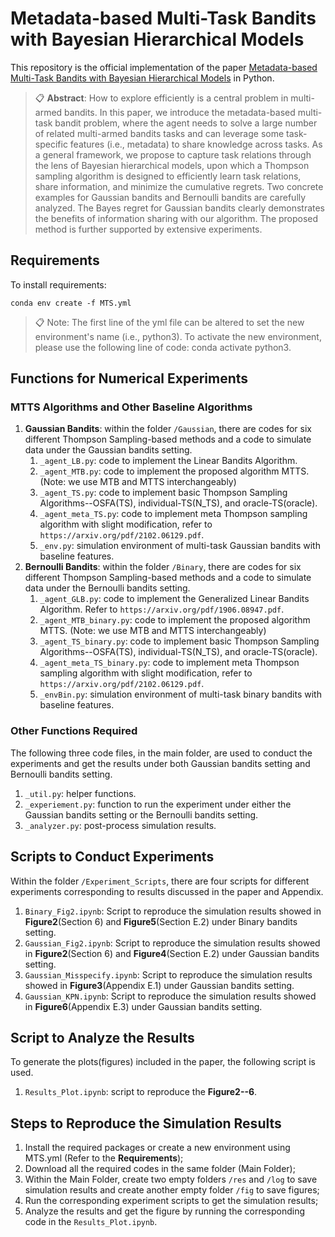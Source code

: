 # Metadata-based Multi-Task Bandits with Bayesian Hierarchical Models

This repository is the official implementation of the paper [Metadata-based Multi-Task Bandits with Bayesian Hierarchical Models](https://proceedings.neurips.cc/paper/2021/hash/f7cfdde9db36af8e0d9a6d123d5c385e-Abstract.html) in Python. 

>📋  **Abstract**: How to explore efficiently is a central problem in multi-armed bandits. In this paper, we introduce the metadata-based multi-task bandit problem, where the agent needs to solve a large number of related multi-armed bandits tasks and can leverage some task-specific features (i.e., metadata) to share knowledge across tasks. As a general framework, we propose to capture task relations through the lens of Bayesian hierarchical models, upon which a Thompson sampling algorithm is designed to efficiently learn task relations, share information, and minimize the cumulative regrets. Two concrete examples for Gaussian bandits and Bernoulli bandits are carefully analyzed. The Bayes regret for Gaussian bandits clearly demonstrates the benefits of information sharing with our algorithm. The proposed method is further supported by extensive experiments.

## Requirements

To install requirements:

```setup
conda env create -f MTS.yml
```
>📋  Note: The first line of the yml file can be altered to set the new environment's name (i.e., python3). To activate the new environment, please use the following line of code: conda activate python3.

## Functions for Numerical Experiments
### MTTS Algorithms and Other Baseline Algorithms
1. **Gaussian Bandits**: within the folder `/Gaussian`, there are codes for six different Thompson Sampling-based methods and a code to simulate data under the Gaussian bandits setting.
    1. `_agent_LB.py`: code to implement the Linear Bandits Algorithm. 
    2. `_agent_MTB.py`: code to implement the proposed algorithm MTTS. (Note: we use MTB and MTTS interchangeably)
    3. `_agent_TS.py`: code to implement basic Thompson Sampling Algorithms--OSFA(TS), individual-TS(N_TS), and oracle-TS(oracle).
    4. `_agent_meta_TS.py`: code to implement meta Thompson sampling algorithm with slight modification, refer to `https://arxiv.org/pdf/2102.06129.pdf`.
    5. `_env.py`: simulation environment of multi-task Gaussian bandits with baseline features.
2. **Bernoulli Bandits**: within the folder `/Binary`, there are codes for six different Thompson Sampling-based methods and a code to simulate data under the Bernoulli bandits setting.
    1. `_agent_GLB.py`: code to implement the Generalized Linear Bandits Algorithm. Refer to `https://arxiv.org/pdf/1906.08947.pdf`.
    2. `_agent_MTB_binary.py`: code to implement the proposed algorithm MTTS. (Note: we use MTB and MTTS interchangeably)
    3. `_agent_TS_binary.py`: code to implement basic Thompson Sampling Algorithms--OSFA(TS), individual-TS(N_TS), and oracle-TS(oracle).
    4. `_agent_meta_TS_binary.py`: code to implement meta Thompson sampling algorithm with slight modification, refer to `https://arxiv.org/pdf/2102.06129.pdf`.
    5. `_envBin.py`: simulation environment of multi-task binary bandits with baseline features.

### Other Functions Required
The following three code files, in the main folder, are used to conduct the experiments and get the results under both Gaussian bandits setting and Bernoulli bandits setting.
1. `_util.py`: helper functions.
2. `_experiement.py`: function to run the experiment under either the Gaussian bandits setting or the Bernoulli bandits setting.
3. `_analyzer.py`: post-process simulation results.

## Scripts to Conduct Experiments
Within the folder `/Experiment_Scripts`, there are four scripts for different experiments corresponding to results discussed in the paper and Appendix.
1. `Binary_Fig2.ipynb`: Script to reproduce the simulation results showed in **Figure2**(Section 6) and **Figure5**(Section E.2) under Binary bandits setting.
2. `Gaussian_Fig2.ipynb`: Script to reproduce the simulation results showed in **Figure2**(Section 6) and **Figure4**(Section E.2) under Gaussian bandits setting.
3. `Gaussian_Misspecify.ipynb`: Script to reproduce the simulation results showed in **Figure3**(Appendix E.1) under Gaussian bandits setting.
4. `Gaussian_KPN.ipynb`: Script to reproduce the simulation results showed in **Figure6**(Appendix E.3) under Gaussian bandits setting.

## Script to Analyze the Results
To generate the plots(figures) included in the paper, the following script is used.
1. `Results_Plot.ipynb`: script to reproduce the **Figure2--6**.

## Steps to Reproduce the Simulation Results
1. Install the required packages or create a new environment using MTS.yml (Refer to the **Requirements**); 
2. Download all the required codes in the same folder (Main Folder);
3. Within the Main Folder, create two empty folders `/res` and `/log` to save simulation results and create another empty folder `/fig` to save figures;
4. Run the corresponding experiment scripts to get the simulation results;
5. Analyze the results and get the figure by running the corresponding code in the `Results_Plot.ipynb`.
